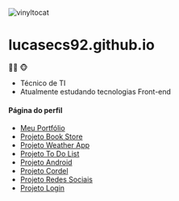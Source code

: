 ![vinyltocat](https://user-images.githubusercontent.com/102336205/198376198-bd4f5890-e69d-46af-a775-6b0e773b9141.png)

# lucasecs92.github.io

:technologist: :monkey_face:
* Técnico de TI 
* Atualmente estudando tecnologias Front-end

#### Página do perfil


* [Meu Portfólio](https://portfolio-lucas-frontend.vercel.app/)
* [Projeto Book Store](https://bookstore-l.vercel.app/)
* [Projeto Weather App](https://weather-l.vercel.app/)
* [Projeto To Do List](https://todolist-l.vercel.app/)
* [Projeto Android](https://lucasecs92.github.io/projeto-android/)
* [Projeto Cordel](https://lucasecs92.github.io/projeto-cordel/)
* [Projeto Redes Sociais](https://lucasecs92.github.io/projeto-redes-sociais/)
* [Projeto Login](https://lucasecs92.github.io/projeto-login/)
